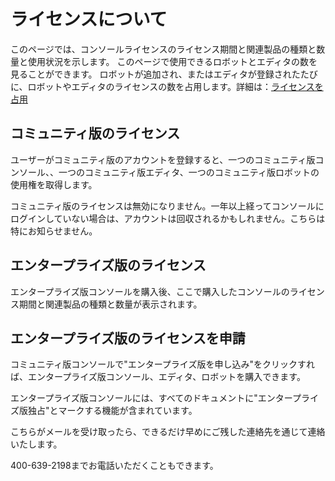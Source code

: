 # ライセンスについて
このページでは、コンソールライセンスのライセンス期間と関連製品の種類と数量と使用状況を示します。
このページで使用できるロボットとエディタの数を見ることができます。
ロボットが追加され、またはエディタが登録されたたびに、ロボットやエディタのライセンスの数を占用します。詳細は：[ライセンスを占用](useLicense.md?_v=v2020.4)



## コミュニティ版のライセンス
ユーザーがコミュニティ版のアカウントを登録すると、一つのコミュニティ版コンソール、、一つのコミュニティ版エディタ、一つのコミュニティ版ロボットの使用権を取得します。

コミュニティ版のライセンスは無効になりません。一年以上経ってコンソールにログインしていない場合は、アカウントは回収されるかもしれません。こちらは特にお知らせません。


## エンタープライズ版のライセンス
エンタープライズ版コンソールを購入後、ここで購入したコンソールのライセンス期間と関連製品の種類と数量が表示されます。



## エンタープライズ版のライセンスを申請
コミュニティ版コンソールで"エンタープライズ版を申し込み"をクリックすれば、エンタープライズ版コンソール、エディタ、ロボットを購入できます。

エンタープライズ版コンソールには、すべてのドキュメントに"エンタープライズ版独占"とマークする機能が含まれています。

こちらがメールを受け取ったら、できるだけ早めにご残した連絡先を通じて連絡いたします。

400-639-2198までお電話いただくこともできます。
